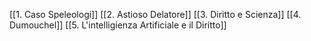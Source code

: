 [[1. Caso Speleologi]]
[[2. Astioso Delatore]]
[[3. Diritto e Scienza]]
[[4. Dumouchel]]
[[5. L'intelligienza Artificiale e il Diritto]]

